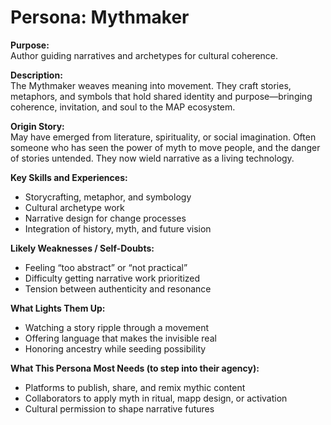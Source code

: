 # Persona: Mythmaker

**Purpose:**  
Author guiding narratives and archetypes for cultural coherence.

**Description:**  
The Mythmaker weaves meaning into movement. They craft stories, metaphors, and symbols that hold shared identity and purpose—bringing coherence, invitation, and soul to the MAP ecosystem.

**Origin Story:**  
May have emerged from literature, spirituality, or social imagination. Often someone who has seen the power of myth to move people, and the danger of stories untended. They now wield narrative as a living technology.

**Key Skills and Experiences:**
- Storycrafting, metaphor, and symbology
- Cultural archetype work
- Narrative design for change processes
- Integration of history, myth, and future vision

**Likely Weaknesses / Self-Doubts:**
- Feeling “too abstract” or “not practical”
- Difficulty getting narrative work prioritized
- Tension between authenticity and resonance

**What Lights Them Up:**
- Watching a story ripple through a movement
- Offering language that makes the invisible real
- Honoring ancestry while seeding possibility

**What This Persona Most Needs (to step into their agency):**
- Platforms to publish, share, and remix mythic content
- Collaborators to apply myth in ritual, mapp design, or activation
- Cultural permission to shape narrative futures